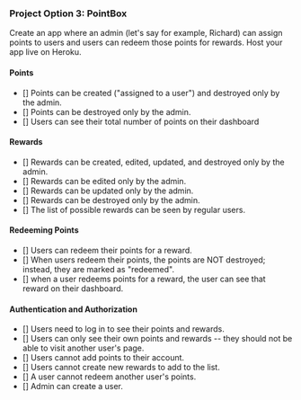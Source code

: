 ### Project Option 3: PointBox

Create an app where an admin (let's say for example, Richard) can assign points to users and users can redeem those points for rewards. Host your app live on Heroku.

#### Points

* [] Points can be created ("assigned to a user") and destroyed only by the admin.
* [] Points can be destroyed only by the admin.
* [] Users can see their total number of points on their dashboard

#### Rewards

* [] Rewards can be created, edited, updated, and destroyed only by the admin.
* [] Rewards can be edited only by the admin.
* [] Rewards can be updated only by the admin.
* [] Rewards can be destroyed only by the admin.
* [] The list of possible rewards can be seen by regular users.

#### Redeeming Points

* [] Users can redeem their points for a reward.
* [] When users redeem their points, the points are NOT destroyed; instead, they are marked as "redeemed".
* [] when a user redeems points for a reward, the user can see that reward on their dashboard.

#### Authentication and Authorization

* [] Users need to log in to see their points and rewards.
* [] Users can only see their own points and rewards -- they should not be able to visit another user's page.
* [] Users cannot add points to their account.
* [] Users cannot create new rewards to add to the list.
* [] A user cannot redeem another user's points.
* [] Admin can create a user.

